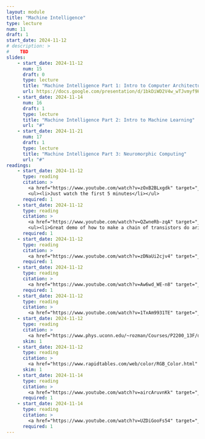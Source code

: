 ```yaml
---
layout: module
title: "Machine Intelligence"
type: lecture
num: 11
draft: 1
start_date: 2024-11-12
# description: >
#    TBD
slides: 
    - start_date: 2024-11-12
      num: 15
      draft: 0
      type: lecture
      title: "Machine Intelligence Part 1: Intro to Computer Architecture"
      url: https://docs.google.com/presentation/d/1bkDiWD2V4w_wTJvmyf9HI8WaZ9Damdb5aVzz-zTrfJI/edit?usp=sharing
    - start_date: 2024-11-14
      num: 16
      draft: 1
      type: lecture
      title: "Machine Intelligence Part 2: Intro to Machine Learning"
      url: "#"
    - start_date: 2024-11-21
      num: 17
      draft: 1
      type: lecture
      title: "Machine Intelligence Part 3: Neuromorphic Computing"
      url: "#"
readings: 
    - start_date: 2024-11-12
      type: reading
      citation: >
        <a href="https://www.youtube.com/watch?v=zOxB2BLxgdk" target="_blank">How a Computer Works | Visual Learners</a> (11:39)
        <ul><li>Just watch the first 5 minutes</li></ul>
      required: 1  
    - start_date: 2024-11-12
      type: reading
      citation: >
        <a href="https://www.youtube.com/watch?v=QZwneRb-zqA" target="_blank">Exploring How Computers Work</a> (18:11).
        <ul><li>Great demo of how to make a chain of transistors do arithmetic</li></ul>
      required: 1
    - start_date: 2024-11-12
      type: reading
      citation: >
        <a href="https://www.youtube.com/watch?v=zDNaUi2cjv4" target="_blank">Binary Explained in 01100100 Seconds</a> (2:26)
      required: 1 
    - start_date: 2024-11-12
      type: reading
      citation: >
        <a href="https://www.youtube.com/watch?v=Aw6wd_WE-n8" target="_blank">How to convert binary to decimal</a> (1:21)
      required: 1
    - start_date: 2024-11-12
      type: reading
      citation: >
        <a href="https://www.youtube.com/watch?v=1TxAm9931TE" target="_blank">How to convert decimal to binary</a> (2:05)
    - start_date: 2024-11-12
      type: reading
      citation: >
        <a href="https://www.phys.uconn.edu/~rozman/Courses/P2200_13F/downloads/ascii.pdf" target="_blank">ASCII: Letters in Binary</a>
      skim: 1
    - start_date: 2024-11-12
      type: reading
      citation: >
        <a href="https://www.rapidtables.com/web/color/RGB_Color.html" target="_blank">How to represent colors in binary</a>
      skim: 1
    - start_date: 2024-11-14
      type: reading
      citation: >
        <a href="https://www.youtube.com/watch?v=aircAruvnKk" target="_blank">Ch 1. But what is a neural network?</a>. Deep learning, 3Blue1Brown (18:39)
      required: 1
    - start_date: 2024-11-14
      type: reading
      citation: >
        <a href="https://www.youtube.com/watch?v=UZDiGooFs54" target="_blank">The moment we stopped understanding AI [AlexNet]</a>. Welch Labs (17:37)
      required: 1
---
```


